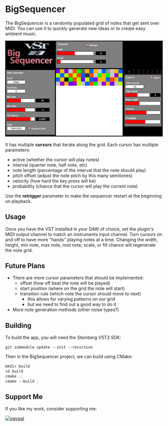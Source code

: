 # BigSequencer

The BigSequencer is a randomly populated grid of notes that get sent over MIDI.
You can use it to quickly generate new ideas or to create easy ambient music.

![Big Sequencer Demo Image](resource/sequencer.png)

It has multiple **cursors** that iterate along the grid. Each cursor has multiple parameters:
- active (whether the cursor will play notes)
- interval (quarter note, half note, etc)
- note length (percentage of the interval that the note should play)
- pitch offset (adjust the note pitch by this many semitones)
- velocity (how hard the key press will be)
- probability (chance that the cursor will play the current note)

Use the **retrigger** parameter to make the sequencer restart at the beginning on playback.

## Usage

Once you have the VST installed in your DAW of choice, set the plugin's MIDI output channel to match an instruments input channel.
Turn cursors on and off to have more "hands" playing notes at a time.
Changing the width, height, min note, max note, root note, scale, or fill chance will regenerate the note grid.

## Future Plans

- There are more cursor parameters that should be implemented:
    - offset (how off beat the note will be played)
    - start position (where on the grid the note will start)
    - transition rule (which note the cursor should move to next)
        - this allows for varying patterns on our grid
        - but we need to find out a good way to do it
- More note generation methods (other noise types?)

## Building

To build the app, you will need the Steinberg VST3 SDK:

```
git submodule update --init --recursive
```

Then in the BigSequencer project, we can build using CMake:
```
mkdir build
cd build
cmake ..
cmake --build .
```

## Support Me
If you like my work, consider supporting me:

[![paypal](https://www.paypalobjects.com/en_US/i/btn/btn_donateCC_LG.gif)](https://www.paypal.com/ncp/payment/UBXNLMZ39X6G6)

